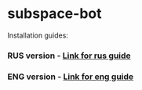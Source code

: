 # subspace-bot

Installation guides:

<h3> RUS version - <a href="https://teletype.in/@shakedown/subspace-bot-rus" title=«Link for rus guide>Link for rus guide</a> </h3>
<h3> ENG version - <a href="https://teletype.in/@shakedown/subspace-bot-eng" title=«Link for eng guide>Link for eng guide</a> </h3>
